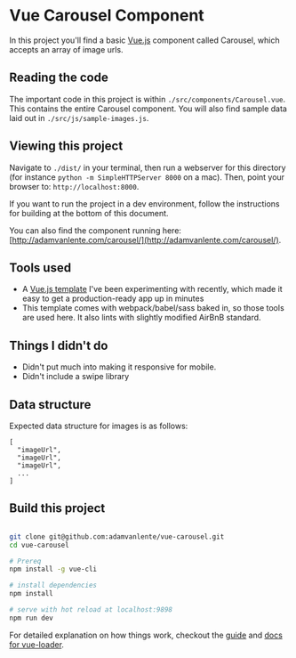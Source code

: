 # Vue Carousel Component


In this project you'll find a basic [Vue.js](https://vuejs.org/) component called Carousel, which accepts an array of image urls.

## Reading the code

The important code in this project is within `./src/components/Carousel.vue`. This contains the entire Carousel component. You will also find sample data laid out in `./src/js/sample-images.js`.

## Viewing this project

Navigate to `./dist/` in your terminal, then run a webserver for this directory (for instance `python -m SimpleHTTPServer 8000` on a mac).  Then, point your browser to: `http://localhost:8000`.

If you want to run the project in a dev environment, follow the instructions for building at the bottom of this document.

You can also find the component running here: [http://adamvanlente.com/carousel/](http://adamvanlente.com/carousel/).

## Tools used

* A [Vue.js template](https://github.com/adamvanlente/sass-webpack-vue-template) I've been experimenting with recently, which made it easy to get a production-ready app up in minutes
* This template comes with webpack/babel/sass baked in, so those tools are used here.  It also lints with slightly modified AirBnB standard.

## Things I didn't do

* Didn't put much into making it responsive for mobile.
* Didn't include a swipe library

## Data structure

Expected data structure for images is as follows:

    [
      "imageUrl",
      "imageUrl",
      "imageUrl",
      ...
    ]

## Build this project

``` bash

git clone git@github.com:adamvanlente/vue-carousel.git
cd vue-carousel

# Prereq
npm install -g vue-cli

# install dependencies
npm install

# serve with hot reload at localhost:9898
npm run dev

```

For detailed explanation on how things work, checkout the [guide](http://vuejs-templates.github.io/webpack/) and [docs for vue-loader](http://vuejs.github.io/vue-loader).
